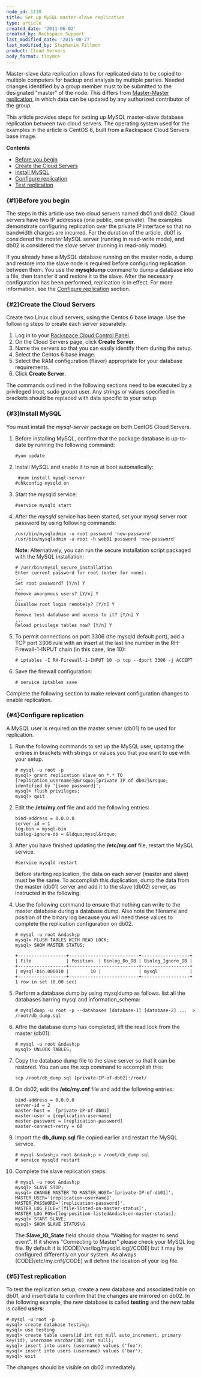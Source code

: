 ```yaml
---
node_id: 1118
title: Set up MySQL master-slave replication
type: article
created_date: '2011-06-02'
created_by: Rackspace Support
last_modified_date: '2015-08-27'
last_modified_by: Stephanie Fillmon
product: Cloud Servers
body_format: tinymce
---
```


Master-slave data replication allows for replicated data to be copied to
multiple computers for backup and analysis by multiple parties. Needed
changes identified by a group member must to be submitted to the
designated "master" of the node. This differs from [Master-Master
replication](/howto/mysql-master-master-replication),
in which data can be updated by any authorized contributor of the group.

This article provides steps for setting up MySQL master-slave database
replication between two cloud servers. The operating system used for the
examples in the article is CentOS 6, built from a Rackspace Cloud
Servers base image.

<div id="toctitle">

**Contents**

</div>

-   [<span class="toctext">Before you begin</span>](#1)
-   [<span class="toctext">Create the Cloud Servers</span>](#2)
-   [<span class="toctext">Install MySQL</span>](#3)
-   [<span class="toctext">Configure replication</span>](#4)
-   [<span class="toctext">Test replication</span>](#5)



### <span class="mw-headline">[](){#1}Before you begin</span>

The steps in this article use two cloud servers named db01 and db02.
Cloud servers have two IP addresses (one public, one private). The
examples demonstrate configuring replication over the private IP
interface so that no bandwidth charges are incurred. For the duration of
the article, db01 is considered the *master* MySQL server (running in
read-write mode), and db02 is considered the *slave* server (running in
read-only mode).

If you already have a MySQL database running on the master node, a dump
and restore into the slave node is required before configuring
replication between them. You use the **mysqldump** command to dump a
database into a file, then transfer it and restore it to the slave.
After the necessary configuration has been performed, replication is in
effect. For more information, see the [Configure replication](#4)
section.



### <span class="mw-headline">[](){#2}Create the Cloud Servers</span>

Create two Linux cloud servers, using the Centos 6 base image. Use the
following steps to create each server separately.

1.  Log in to your [Rackspace Cloud Control
    Panel](https://mycloud.rackspace.com/).
2.  On the Cloud Servers page, click **Create Server**.
3.  Name the servers so that you can easily identify them during
    the setup.
4.  Select the Centos 6 base image.
5.  Select the RAM configuration (flavor) appropriate for your
    database requirements.
6.  Click **Create Server**.

The commands outlined in the following sections need to be executed by a
privileged (root, sudo group) user. Any strings or values specified in
brackets should be replaced with data specific to your setup.



### <span class="mw-headline">[](){#3}Install MySQL</span>

You must install the *mysql-server* package on both CentOS Cloud
Servers.



1.  Before installing MySQL, confirm that the package database is
    up-to-date by running the following command:


        #yum update

2.  Install MySQL and enable it to run at boot automatically:


         #yum install mysql-server
        #chkconfig mysqld on

3.  Start the mysqld service:


        #service mysqld start

4.  After the *mysqld* service has been started, set your mysql server
    root password by using following commands:


        /usr/bin/mysqladmin -u root password 'new-password'
        /usr/bin/mysqladmin -u root -h web01 password 'new-password'

    **Note**: Alternatively, you can run the secure installation script
    packaged with the MySQL installation:


        # /usr/bin/mysql_secure_installation
        Enter current password for root (enter for none):
        ...
        Set root password? [Y/n] Y
        ...
        Remove anonymous users? [Y/n] Y
        ...
        Disallow root login remotely? [Y/n] Y
        ...
        Remove test database and access to it? [Y/n] Y
        ...
        Reload privilege tables now? [Y/n] Y

5.  To permit connections on port 3306 (the mysqld default port), add a
    TCP port 3306 rule with an insert at the last line number in the
    RH-Firewall-1-INPUT chain (in this case, line 10):


        # iptables -I RH-Firewall-1-INPUT 10 -p tcp --dport 3306 -j ACCEPT

6.  <span class="mw-headline">Save the firewall configuration:</span>

        # service iptables save

Complete the following section to make relevant configuration changes to
enable replication.



### <span class="mw-headline">[](){#4}Configure replication</span>

A MySQL user is required on the master server (db01) to be used for
replication.

1.  Run the following commands to set up the MySQL user, updatng the
    entries in brackets with strings or values you that you want to use
    with your setup.


        # mysql -u root -p
        mysql> grant replication slave on *.* TO [replication_username]@&rsquo;[private IP of db02]&rsquo; identified by '[some password]';
        mysql> flush privileges;
        mysql> quit

2.  Edit the **/etc/my.cnf** file and add the following entries:


        bind-address = 0.0.0.0
        server-id = 1
        log-bin = mysql-bin
        binlog-ignore-db = &ldquo;mysql&rdquo;

3.  After you have finished updating the **/etc/my.cnf** file, restart
    the MySQL service.


        #service mysqld restart

    Before starting replication, the data on each server (master
    and slave) must be the same. To accomplish this duplication, dump
    the data from the master (db01) server and add it to the
    slave (db02) server, as instructed in the following.

4.  Use the following command to ensure that nothing can write to the
    master database during a database dump. Also note the filename and
    position of the binary log because you will need these values to
    complete the replication configuration on db02.


        # mysql -u root &ndash;p
        mysql> FLUSH TABLES WITH READ LOCK;
        mysql> SHOW MASTER STATUS;

        +------------------+--------------------------+------------------+
        | File             | Position  | Binlog_Do_DB | Binlog_Ignore_DB |
        +------------------+--------------------------+------------------+
        | mysql-bin.000010 |        10 |              | mysql            |
        +------------------+--------------------------+------------------+
        1 row in set (0.00 sec)

5.  Perform a database dump by using mysqldump as follows. list all the
    databases barring mysql and information\_schema:


        # mysqldump -u root -p --databases [database-1] [database-2] ...  > /root/db_dump.sql

6.  Aftre the database dump has completed, lift the read lock from the
    master (db01):


        # mysql -u root &ndash;p
        mysql> UNLOCK TABLES;

7.  Copy the database dump file to the slave server so that it can
    be restored. You can use the scp command to accomplish this:


        scp /root/db_dump.sql [private-IP-of-db02]:/root/

8.  On db02, edit the **/etc/my.cnf** file and add the following
    entries:


        bind-address = 0.0.0.0
        server-id = 2
        master-host =  [private-IP-of-db01]
        master-user = [replication-username]
        master-password = [replication-password]
        master-connect-retry = 60

9.  Import the **db\_dump.sql** file copied earlier and restart the
    MySQL service.


        # mysql &ndash;u root &ndash;p < /root/db_dump.sql
        # service mysqld restart

10. Complete the slave replication steps:


        # mysql -u root &ndash;p
        mysql> SLAVE STOP;
        mysql> CHANGE MASTER TO MASTER_HOST='[private-IP-of-db01]',
        MASTER_USER='[replication-username]',
        MASTER_PASSWORD='[replication-password]',
        MASTER_LOG_FILE='[file-listed-on-master-status]',
        MASTER_LOG_POS=[log-position-listed&ndash;on-master-status];
        mysql> START SLAVE;
        mysql> SHOW SLAVE STATUS\G

    The **Slave\_IO\_State** field should show "Waiting for master to
    send event". If it shows "Connecting to Master" please check your
    MySQL log file. By default it is (CODE)/var/log/mysqld.log(/CODE)
    but it may be configured differently on your system. As
    always (CODE)/etc/my.cnf(/CODE) will define the location of your
    log file.



### <span class="mw-headline">[](){#5}Test replication</span>

To test the replication setup, create a new database and associated
table on db01, and insert data to confirm that the changes are mirrored
on db02. In the following example, the new database is called
**testing** and the new table is called **users**:


    # mysql -u root -p
    mysql> create database testing;
    mysql> use testing
    mysql> create table users(id int not null auto_increment, primary key(id), username varchar(30) not null);
    mysql> insert into users (username) values ('foo');
    mysql> insert into users (username) values ('bar');
    mysql> exit

The changes should be visible on db02 immediately.

